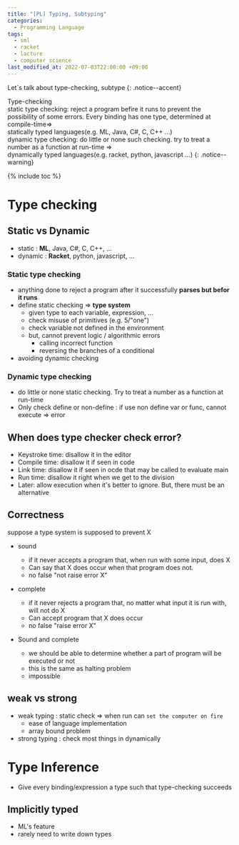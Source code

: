 ```yaml
---
title: "[PL] Typing, Subtyping"
categories:
  - Programming Language
tags:
  - sml
  - racket
  - lacture
  - computer science
last_modified_at: 2022-07-03T22:00:00 +09:00
---
```

Let`s talk about type-checking, subtype
{: .notice--accent}

Type-checking<br>
static type checking: reject a program befire it runs to prevent the possibility of some errors. Every binding has one type, determined at compile-time=><br>
 statically typed languages(e.g. ML, Java, C#, C, C++ ...)<br>
dynamic type checking: do little or none such checking. try to treat a number as a function at run-time =><br>
 dynamically typed languages(e.g. racket, python, javascript ...)
{: .notice--warning}

{% include toc %}

Type checking
====
## Static vs Dynamic
- static : **ML**, Java, C#, C, C++, ...
- dynamic : **Racket**, python, javascript, ...

### Static type checking
- anything done to reject a program after it successfully **parses but befor it runs**
- define static checking => **type system**
  - given type to each variable, expression, ...
  - check misuse of primitives (e.g. 5/"one")
  - check variable not defined in the environment
  - but, cannot prevent logic / algorithmic errors
    - calling incorrect function
    - reversing the branches of a conditional
- avoiding dynamic checking

### Dynamic type checking
- do little or none static checking. Try to treat a number as a function at run-time
- Only check define or non-define : if use non define var or func, cannot execute => error

## When does type checker check error?
- Keystroke time: disallow it in the editor
- Compile time: disallow it if seen in code
- Link time: disallow it if seen in ocde that may be called to evaluate main
- Run time: disallow it right when we get to the division
- Later: allow execution when it's better to ignore. But, there must be an alternative

## Correctness
suppose a type system is supposed to prevent X
- sound
  - if it never accepts a program that, when run with some input, does X
  - Can say that X does occur when that program does not.
  - no false "not raise error X"
- complete
  - if it never rejects a program that, no matter what input it is run with, will not do X
  - Can accept program that X does occur
  - no false "raise error X"

- Sound and complete
  - we should be able to determine whether a part of program will be executed or not
  - this is the same as halting problem
  - impossible

## weak vs strong
- weak typing : static check => when run can `set the computer on fire`
  - ease of language implementation
  - array bound problem
- strong typing : check most things in dynamically

Type Inference
=====
- Give every binding/expression a type such that type-checking succeeds
## Implicitly typed
- ML's feature
- rarely need to write down types


